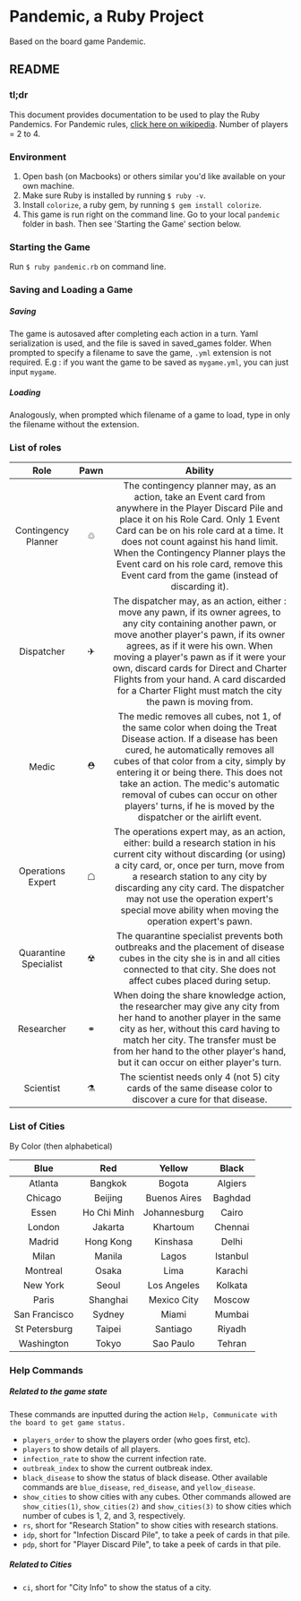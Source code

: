 # Pandemic, a Ruby Project

Based on the board game Pandemic.

## README

### tl;dr

This document provides documentation to be used to play the Ruby Pandemics. For Pandemic rules, [click here on  wikipedia](http://tinyurl.com/hvr9nfr). Number of players = 2 to 4.

### Environment

1. Open bash (on Macbooks) or others similar you'd like available on your own machine.
2. Make sure Ruby is installed by running `$ ruby -v`.
3. Install `colorize`, a ruby gem, by running `$ gem install colorize`.
4. This game is run right on the command line. Go to your local `pandemic` folder in bash. Then see 'Starting the Game' section below.

### Starting the Game

Run `$ ruby pandemic.rb` on command line.

### Saving and Loading a Game

##### Saving

The game is autosaved after completing each action in a turn. Yaml serialization is used, and the file is saved in saved_games folder. When prompted to specify a filename to save the game, `.yml` extension is not required. E.g : if you want the game to be saved as `mygame.yml`, you can just input `mygame`.

##### Loading

Analogously, when prompted which filename of a game to load, type in only the filename without the extension.

### List of roles

| Role | Pawn | Ability |
| :---: | :---: | :---: |
| Contingency Planner | ♲ | The contingency planner may, as an action, take an Event card from anywhere in the Player Discard Pile and place it on his Role Card. Only 1 Event Card can be on his role card at a time. It does not count against his hand limit. When the Contingency Planner plays the Event card on his role card, remove this Event card from the game (instead of discarding it).|
| Dispatcher | ✈ | The dispatcher may, as an action, either : move any pawn, if its owner agrees, to any city containing another pawn, or move another player's pawn, if its owner agrees, as if it were his own. When moving a player's pawn as if it were your own, discard cards for Direct and Charter Flights from your hand. A card discarded for a Charter Flight must match the city the pawn is moving from.|
| Medic | ⛑ | The medic removes all cubes, not 1, of the same color when doing the Treat Disease action. If a disease has been cured, he automatically removes all cubes of that color from a city, simply by entering it or being there. This does not take an action. The medic's automatic removal of cubes can occur on other players' turns, if he is moved by the dispatcher or the airlift event. |
| Operations Expert | ☖ | The operations expert may, as an action, either: build a research station in his current city without discarding (or using) a city card, or, once per turn, move from a research station to any city by discarding any city card. The dispatcher may not use the operation expert's special move ability when moving the operation expert's pawn. |
| Quarantine Specialist | ☢ | The quarantine specialist prevents both outbreaks and the placement of disease cubes in the city she is in and all cities connected to that city. She does not affect cubes placed during setup. |
| Researcher | ⚭ | When doing the share knowledge action, the researcher may give any city from her hand to another player in the same city as her, without this card having to match her city. The transfer must be from her hand to the other player's hand, but it can occur on either player's turn. |
| Scientist | ⚗ | The scientist needs only 4 (not 5) city cards of the same disease color to discover a cure for that disease. |

### List of Cities

By Color (then alphabetical)

| Blue | Red | Yellow | Black |
| :---: | :---: | :---: | :---: |
| Atlanta | Bangkok | Bogota | Algiers |
| Chicago | Beijing | Buenos Aires | Baghdad |
| Essen | Ho Chi Minh | Johannesburg | Cairo |
| London | Jakarta | Khartoum | Chennai |
| Madrid | Hong Kong | Kinshasa | Delhi |
| Milan | Manila | Lagos | Istanbul |
| Montreal | Osaka | Lima | Karachi |
| New York | Seoul | Los Angeles | Kolkata |
| Paris | Shanghai | Mexico City | Moscow |
| San Francisco | Sydney | Miami | Mumbai |
| St Petersburg | Taipei | Santiago | Riyadh |
| Washington | Tokyo | Sao Paulo | Tehran |


### Help Commands

##### Related to the game state

These commands are inputted during the action `Help, Communicate with the board to get game status.`

- `players_order` to show the players order (who goes first, etc).
- `players` to show details of all players.
- `infection_rate` to show the current infection rate.
- `outbreak_index` to show the current outbreak index.
- `black_disease` to show the status of black disease. Other available commands are `blue_disease`, `red_disease`, and `yellow_disease`.
- `show_cities` to show cities with any cubes. Other commands allowed  are `show_cities(1)`, `show_cities(2)` and `show_cities(3)` to show cities which number of cubes is 1, 2, and 3, respectively.
- `rs`, short for "Research Station" to show cities with research stations.
- `idp`, short for "Infection Discard Pile", to take a peek of cards in that pile.
- `pdp`, short for "Player Discard Pile", to take a peek of cards in that pile.

##### Related to Cities

- `ci`, short for "City Info" to show the status of a city.
